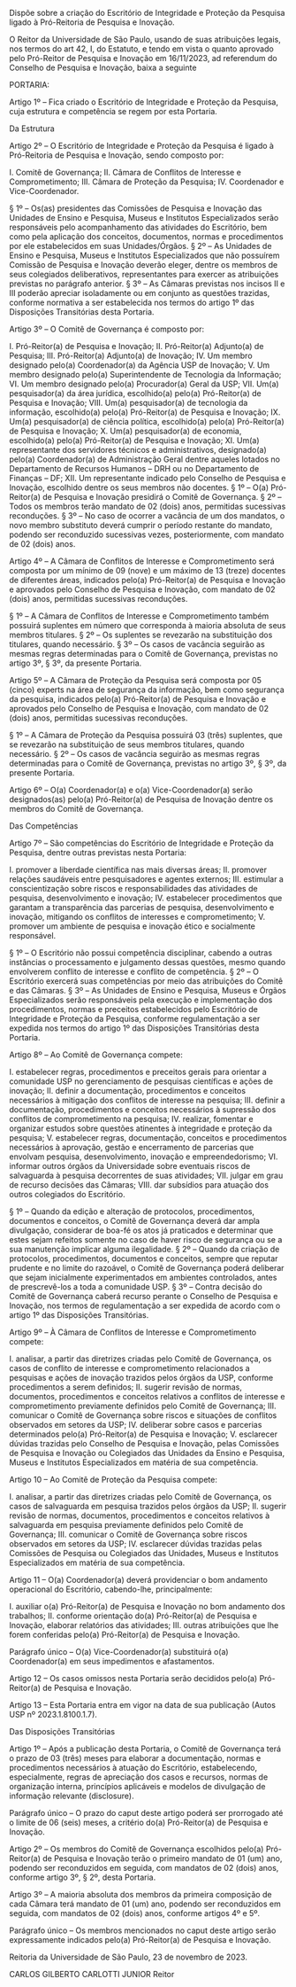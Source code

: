 Dispõe sobre a criação do Escritório de Integridade e Proteção da Pesquisa ligado à Pró-Reitoria de Pesquisa e Inovação.

O Reitor da Universidade de São Paulo, usando de suas atribuições legais, nos termos do art 42, I, do Estatuto, e tendo em vista o quanto aprovado pelo Pró-Reitor de Pesquisa e Inovação em 16/11/2023, ad referendum do Conselho de Pesquisa e Inovação, baixa a seguinte

PORTARIA:

Artigo 1º – Fica criado o Escritório de Integridade e Proteção da Pesquisa, cuja estrutura e competência se regem por esta Portaria.

Da Estrutura

Artigo 2º – O Escritório de Integridade e Proteção da Pesquisa é ligado à Pró-Reitoria de Pesquisa e Inovação, sendo composto por:

I. Comitê de Governança;
II. Câmara de Conflitos de Interesse e Comprometimento;
III. Câmara de Proteção da Pesquisa;
IV. Coordenador e Vice-Coordenador.

§ 1º – Os(as) presidentes das Comissões de Pesquisa e Inovação das Unidades de Ensino e Pesquisa, Museus e Institutos Especializados serão responsáveis pelo acompanhamento das atividades do Escritório, bem como pela aplicação dos conceitos, documentos, normas e procedimentos por ele estabelecidos em suas Unidades/Órgãos.
§ 2º – As Unidades de Ensino e Pesquisa, Museus e Institutos Especializados que não possuírem Comissão de Pesquisa e Inovação deverão eleger, dentre os membros de seus colegiados deliberativos, representantes para exercer as atribuições previstas no parágrafo anterior.
§ 3º – As Câmaras previstas nos incisos II e III poderão apreciar isoladamente ou em conjunto as questões trazidas, conforme normativa a ser estabelecida nos termos do artigo 1º das Disposições Transitórias desta Portaria.

Artigo 3º – O Comitê de Governança é composto por:

I. Pró-Reitor(a) de Pesquisa e Inovação;
II. Pró-Reitor(a) Adjunto(a) de Pesquisa;
III. Pró-Reitor(a) Adjunto(a) de Inovação;
IV. Um membro designado pelo(a) Coordenador(a) da Agência USP de Inovação;
V. Um membro designado pelo(a) Superintendente de Tecnologia da Informação;
VI. Um membro designado pelo(a) Procurador(a) Geral da USP;
VII. Um(a) pesquisador(a) da área jurídica, escolhido(a) pelo(a) Pró-Reitor(a) de Pesquisa e Inovação;
VIII. Um(a) pesquisador(a) de tecnologia da informação, escolhido(a) pelo(a) Pró-Reitor(a) de Pesquisa e Inovação;
IX. Um(a) pesquisador(a) de ciência política, escolhido(a) pelo(a) Pró-Reitor(a) de Pesquisa e Inovação;
X. Um(a) pesquisador(a) de economia, escolhido(a) pelo(a) Pró-Reitor(a) de Pesquisa e Inovação;
XI. Um(a) representante dos servidores técnicos e administrativos, designado(a) pelo(a) Coordenador(a) de Administração Geral dentre aqueles lotados no Departamento de Recursos Humanos – DRH ou no Departamento de Finanças – DF;
XII. Um representante indicado pelo Conselho de Pesquisa e Inovação, escolhido dentre os seus membros não docentes.
§ 1º – O(a) Pró-Reitor(a) de Pesquisa e Inovação presidirá o Comitê de Governança.
§ 2º – Todos os membros terão mandato de 02 (dois) anos, permitidas sucessivas reconduções.
§ 3º – No caso de ocorrer a vacância de um dos mandatos, o novo membro substituto deverá cumprir o período restante do mandato, podendo ser reconduzido sucessivas vezes, posteriormente, com mandato de 02 (dois) anos.

Artigo 4º – A Câmara de Conflitos de Interesse e Comprometimento será composta por um mínimo de 09 (nove) e um máximo de 13 (treze) docentes de diferentes áreas, indicados pelo(a) Pró-Reitor(a) de Pesquisa e Inovação e aprovados pelo Conselho de Pesquisa e Inovação, com mandato de 02 (dois) anos, permitidas sucessivas reconduções.

§ 1º – A Câmara de Conflitos de Interesse e Comprometimento também possuirá suplentes em número que corresponda à maioria absoluta de seus membros titulares.
§ 2º – Os suplentes se revezarão na substituição dos titulares, quando necessário.
§ 3º – Os casos de vacância seguirão as mesmas regras determinadas para o Comitê de Governança, previstas no artigo 3º, § 3º, da presente Portaria.

Artigo 5º – A Câmara de Proteção da Pesquisa será composta por 05 (cinco) experts na área de segurança da informação, bem como segurança da pesquisa, indicados pelo(a) Pró-Reitor(a) de Pesquisa e Inovação e aprovados pelo Conselho de Pesquisa e Inovação, com mandato de 02 (dois) anos, permitidas sucessivas reconduções.

§ 1º – A Câmara de Proteção da Pesquisa possuirá 03 (três) suplentes, que se revezarão na substituição de seus membros titulares, quando necessário.
§ 2º – Os casos de vacância seguirão as mesmas regras determinadas para o Comitê de Governança, previstas no artigo 3º, § 3º, da presente Portaria.

Artigo 6º – O(a) Coordenador(a) e o(a) Vice-Coordenador(a) serão designados(as) pelo(a) Pró-Reitor(a) de Pesquisa de Inovação dentre os membros do Comitê de Governança.

Das Competências

Artigo 7º – São competências do Escritório de Integridade e Proteção da Pesquisa, dentre outras previstas nesta Portaria:

I. promover a liberdade científica nas mais diversas áreas;
II. promover relações saudáveis entre pesquisadores e agentes externos;
III. estimular a conscientização sobre riscos e responsabilidades das atividades de pesquisa, desenvolvimento e inovação;
IV. estabelecer procedimentos que garantam a transparência das parcerias de pesquisa, desenvolvimento e inovação, mitigando os conflitos de interesses e comprometimento;
V. promover um ambiente de pesquisa e inovação ético e socialmente responsável.

§ 1º – O Escritório não possui competência disciplinar, cabendo a outras instâncias o processamento e julgamento dessas questões, mesmo quando envolverem conflito de interesse e conflito de competência.
§ 2º – O Escritório exercerá suas competências por meio das atribuições do Comitê e das Câmaras.
§ 3º – As Unidades de Ensino e Pesquisa, Museus e Órgãos Especializados serão responsáveis pela execução e implementação dos procedimentos, normas e preceitos estabelecidos pelo Escritório de Integridade e Proteção da Pesquisa, conforme regulamentação a ser expedida nos termos do artigo 1º das Disposições Transitórias desta Portaria.

Artigo 8º – Ao Comitê de Governança compete:

I. estabelecer regras, procedimentos e preceitos gerais para orientar a comunidade USP no gerenciamento de pesquisas científicas e ações de inovação;
II. definir a documentação, procedimentos e conceitos necessários à mitigação dos conflitos de interesse na pesquisa;
III. definir a documentação, procedimentos e conceitos necessários à supressão dos conflitos de comprometimento na pesquisa;
IV. realizar, fomentar e organizar estudos sobre questões atinentes à integridade e proteção da pesquisa;
V. estabelecer regras, documentação, conceitos e procedimentos necessários à aprovação, gestão e encerramento de parcerias que envolvam pesquisa, desenvolvimento, inovação e empreendedorismo;
VI. informar outros órgãos da Universidade sobre eventuais riscos de salvaguarda à pesquisa decorrentes de suas atividades;
VII. julgar em grau de recurso decisões das Câmaras;
VIII. dar subsídios para atuação dos outros colegiados do Escritório.

§ 1º – Quando da edição e alteração de protocolos, procedimentos, documentos e conceitos, o Comitê de Governança deverá dar ampla divulgação, considerar de boa-fé os atos já praticados e determinar que estes sejam refeitos somente no caso de haver risco de segurança ou se a sua manutenção implicar alguma ilegalidade.
§ 2º – Quando da criação de protocolos, procedimentos, documentos e conceitos, sempre que reputar prudente e no limite do razoável, o Comitê de Governança poderá deliberar que sejam inicialmente experimentados em ambientes controlados, antes de prescrevê-los a toda a comunidade USP.
§ 3º – Contra decisão do Comitê de Governança caberá recurso perante o Conselho de Pesquisa e Inovação, nos termos de regulamentação a ser expedida de acordo com o artigo 1º das Disposições Transitórias.

Artigo 9º – À Câmara de Conflitos de Interesse e Comprometimento compete:

I. analisar, a partir das diretrizes criadas pelo Comitê de Governança, os casos de conflito de interesse e comprometimento relacionados a pesquisas e ações de inovação trazidos pelos órgãos da USP, conforme procedimentos a serem definidos;
II. sugerir revisão de normas, documentos, procedimentos e conceitos relativos a conflitos de interesse e comprometimento previamente definidos pelo Comitê de Governança;
III. comunicar o Comitê de Governança sobre riscos e situações de conflitos observados em setores da USP;
IV. deliberar sobre casos e parcerias determinados pelo(a) Pró-Reitor(a) de Pesquisa e Inovação;
V. esclarecer dúvidas trazidas pelo Conselho de Pesquisa e Inovação, pelas Comissões de Pesquisa e Inovação ou Colegiados das Unidades da Ensino e Pesquisa, Museus e Institutos Especializados em matéria de sua competência.

Artigo 10 – Ao Comitê de Proteção da Pesquisa compete:

I. analisar, a partir das diretrizes criadas pelo Comitê de Governança, os casos de salvaguarda em pesquisa trazidos pelos órgãos da USP;
II. sugerir revisão de normas, documentos, procedimentos e conceitos relativos à salvaguarda em pesquisa previamente definidos pelo Comitê de Governança;
III. comunicar o Comitê de Governança sobre riscos observados em setores da USP;
IV. esclarecer dúvidas trazidas pelas Comissões de Pesquisa ou Colegiados das Unidades, Museus e Institutos Especializados em matéria de sua competência.

Artigo 11 – O(a) Coordenador(a) deverá providenciar o bom andamento operacional do Escritório, cabendo-lhe, principalmente:

I. auxiliar o(a) Pró-Reitor(a) de Pesquisa e Inovação no bom andamento dos trabalhos;
II. conforme orientação do(a) Pró-Reitor(a) de Pesquisa e Inovação, elaborar relatórios das atividades;
III. outras atribuições que lhe forem conferidas pelo(a) Pró-Reitor(a) de Pesquisa e Inovação.

Parágrafo único – O(a) Vice-Coordenador(a) substituirá o(a) Coordenador(a) em seus impedimentos e afastamentos.

Artigo 12 – Os casos omissos nesta Portaria serão decididos pelo(a) Pró-Reitor(a) de Pesquisa e Inovação.

Artigo 13 – Esta Portaria entra em vigor na data de sua publicação (Autos USP nº 2023.1.8100.1.7).

Das Disposições Transitórias

Artigo 1º – Após a publicação desta Portaria, o Comitê de Governança terá o prazo de 03 (três) meses para elaborar a documentação, normas e procedimentos necessários à atuação do Escritório, estabelecendo, especialmente, regras de apreciação dos casos e recursos, normas de organização interna, princípios aplicáveis e modelos de divulgação de informação relevante (disclosure).

Parágrafo único – O prazo do caput deste artigo poderá ser prorrogado até o limite de 06 (seis) meses, a critério do(a) Pró-Reitor(a) de Pesquisa e Inovação.

Artigo 2º – Os membros do Comitê de Governança escolhidos pelo(a) Pró-Reitor(a) de Pesquisa e Inovação terão o primeiro mandato de 01 (um) ano, podendo ser reconduzidos em seguida, com mandatos de 02 (dois) anos, conforme artigo 3º, § 2º, desta Portaria.

Artigo 3º – A maioria absoluta dos membros da primeira composição de cada Câmara terá mandato de 01 (um) ano, podendo ser reconduzidos em seguida, com mandatos de 02 (dois) anos, conforme artigos 4º e 5º.

Parágrafo único – Os membros mencionados no caput deste artigo serão expressamente indicados pelo(a) Pró-Reitor(a) de Pesquisa e Inovação.

Reitoria da Universidade de São Paulo, 23 de novembro de 2023.

CARLOS GILBERTO CARLOTTI JUNIOR
Reitor
